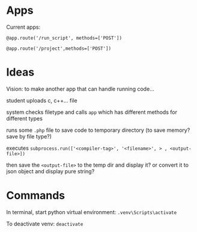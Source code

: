 # Apps
Current apps: 

`@app.route('/run_script', methods=['POST'])`

`@app.route('/project',methods=['POST'])`


# Ideas
Vision: to make another app that can handle running code...

student uploads c, c++... file

system checks filetype and calls `app` which has different methods for different types

runs some `.php` file to save code to temporary directory (to save memory? save by file type?)

executes `subprocess.run(['<compiler-tag>', '<filename>', > , <output-file>])`

then save the `<output-file>` to the temp dir and display it? or convert it to json object and display pure string?


# Commands
In terminal, start python virtual environment: `.venv\Scripts\activate`

To deactivate venv: `deactivate`
